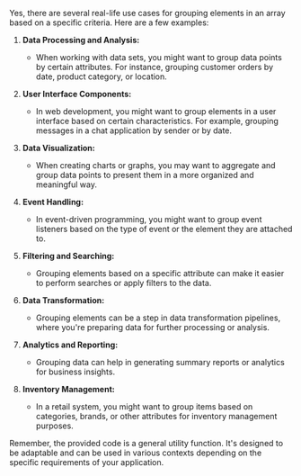 Yes, there are several real-life use cases for grouping elements in an array based on a specific criteria. Here are a few examples:

1. **Data Processing and Analysis:**

   - When working with data sets, you might want to group data points by certain attributes. For instance, grouping customer orders by date, product category, or location.

2. **User Interface Components:**

   - In web development, you might want to group elements in a user interface based on certain characteristics. For example, grouping messages in a chat application by sender or by date.

3. **Data Visualization:**

   - When creating charts or graphs, you may want to aggregate and group data points to present them in a more organized and meaningful way.

4. **Event Handling:**

   - In event-driven programming, you might want to group event listeners based on the type of event or the element they are attached to.

5. **Filtering and Searching:**

   - Grouping elements based on a specific attribute can make it easier to perform searches or apply filters to the data.

6. **Data Transformation:**

   - Grouping elements can be a step in data transformation pipelines, where you're preparing data for further processing or analysis.

7. **Analytics and Reporting:**

   - Grouping data can help in generating summary reports or analytics for business insights.

8. **Inventory Management:**
   - In a retail system, you might want to group items based on categories, brands, or other attributes for inventory management purposes.

Remember, the provided code is a general utility function. It's designed to be adaptable and can be used in various contexts depending on the specific requirements of your application.
